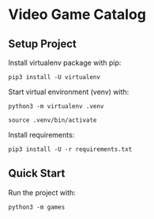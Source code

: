# Video Game Catalog

## Setup Project

Install virtualenv package with pip:

```shell
pip3 install -U virtualenv
```

Start virtual environment (venv) with:

```shell
python3 -m virtualenv .venv
```

```shell
source .venv/bin/activate
```

Install requirements:

```shell
pip3 install -U -r requirements.txt
```

## Quick Start

Run the project with:

```shell
python3 -m games
```